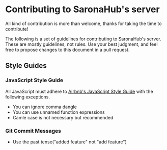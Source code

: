 # Contributing to SaronaHub's server

All kind of contribution is more than welcome, thanks for taking the time to contribute!

The following is a set of guidelines for contributing to SaronaHub's server. These are mostly guidelines, not rules. Use your best judgment, and feel free to propose changes to this document in a pull request.

## Style Guides

### JavaScript Style Guide

All JavaScript must adhere to [Airbnb's JavaScript Style Guide][1] with the following exceptions.

- You can ignore comma dangle
- You can use unnamed function expressions
- Camle case is not necessary but recommended

[1]: https://github.com/airbnb/javascript

### Git Commit Messages

- Use the past tense("added feature" not "add feature")
